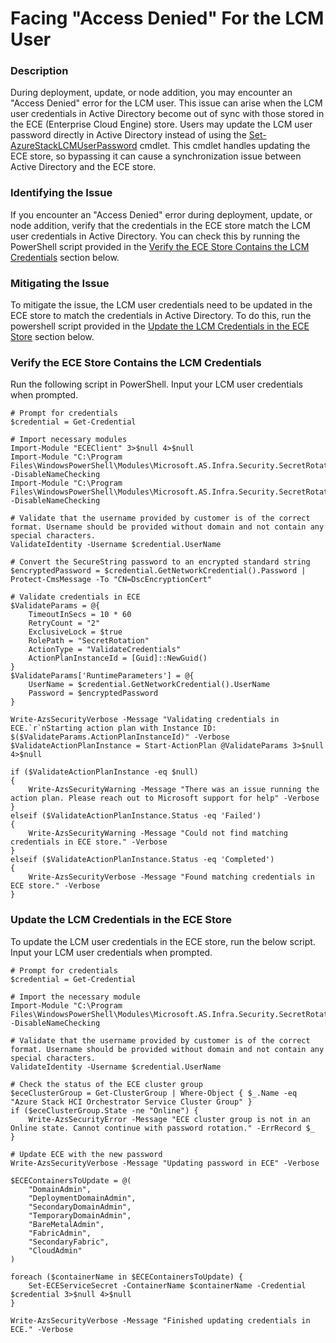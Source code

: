 # Facing "Access Denied" For the LCM User

### Description 
During deployment, update, or node addition, you may encounter an "Access Denied" error for the LCM user. This issue can arise when the LCM user credentials in Active Directory become out of sync with those stored in the ECE (Enterprise Cloud Engine) store. Users may update the LCM user password directly in Active Directory instead of using the [Set-AzureStackLCMUserPassword](https://learn.microsoft.com/en-us/azure-stack/hci/manage/manage-secrets-rotation#run-set-azurestacklcmuserpassword-cmdlet) cmdlet. This cmdlet handles updating the ECE store, so bypassing it can cause a synchronization issue between Active Directory and the ECE store.

### Identifying the Issue
If you encounter an "Access Denied" error during deployment, update, or node addition, verify that the credentials in the ECE store match the LCM user credentials in Active Directory. You can check this by running the PowerShell script provided in the [Verify the ECE Store Contains the LCM Credentials](#Verify-the-ECE-Store-Contains-the-LCM-Credentials) section below.

### Mitigating the Issue
To mitigate the issue, the LCM user credentials need to be updated in the ECE store to match the credentials in Active Directory. To do this, run the powershell script provided in the [Update the LCM Credentials in the ECE Store](#Update-the-LCM-Credentials-in-the-ECE-Store) section below.

### Verify the ECE Store Contains the LCM Credentials
Run the following script in PowerShell. Input your LCM user credentials when prompted.

```
# Prompt for credentials
$credential = Get-Credential

# Import necessary modules
Import-Module "ECEClient" 3>$null 4>$null
Import-Module "C:\Program Files\WindowsPowerShell\Modules\Microsoft.AS.Infra.Security.SecretRotation\Microsoft.AS.Infra.Security.ActionPlanExecution.psm1" -DisableNameChecking
Import-Module "C:\Program Files\WindowsPowerShell\Modules\Microsoft.AS.Infra.Security.SecretRotation\PasswordUtilities.psm1" -DisableNameChecking

# Validate that the username provided by customer is of the correct format. Username should be provided without domain and not contain any special characters.
ValidateIdentity -Username $credential.UserName

# Convert the SecureString password to an encrypted standard string
$encryptedPassword = $credential.GetNetworkCredential().Password | Protect-CmsMessage -To "CN=DscEncryptionCert"

# Validate credentials in ECE
$ValidateParams = @{
    TimeoutInSecs = 10 * 60
    RetryCount = "2"
    ExclusiveLock = $true
    RolePath = "SecretRotation"
    ActionType = "ValidateCredentials"
    ActionPlanInstanceId = [Guid]::NewGuid()
}
$ValidateParams['RuntimeParameters'] = @{
    UserName = $credential.GetNetworkCredential().UserName
    Password = $encryptedPassword
}

Write-AzsSecurityVerbose -Message "Validating credentials in ECE.`r`nStarting action plan with Instance ID: $($ValidateParams.ActionPlanInstanceId)" -Verbose
$ValidateActionPlanInstance = Start-ActionPlan @ValidateParams 3>$null 4>$null

if ($ValidateActionPlanInstance -eq $null)
{
    Write-AzsSecurityWarning -Message "There was an issue running the action plan. Please reach out to Microsoft support for help" -Verbose
}
elseif ($ValidateActionPlanInstance.Status -eq 'Failed')
{
    Write-AzsSecurityWarning -Message "Could not find matching credentials in ECE store." -Verbose
}
elseif ($ValidateActionPlanInstance.Status -eq 'Completed')
{
    Write-AzsSecurityVerbose -Message "Found matching credentials in ECE store." -Verbose
}
```

### Update the LCM Credentials in the ECE Store
To update the LCM user credentials in the ECE store, run the below script. Input your LCM user credentials when prompted.
```
# Prompt for credentials
$credential = Get-Credential

# Import the necessary module
Import-Module "C:\Program Files\WindowsPowerShell\Modules\Microsoft.AS.Infra.Security.SecretRotation\PasswordUtilities.psm1" -DisableNameChecking

# Validate that the username provided by customer is of the correct format. Username should be provided without domain and not contain any special characters.
ValidateIdentity -Username $credential.UserName

# Check the status of the ECE cluster group
$eceClusterGroup = Get-ClusterGroup | Where-Object { $_.Name -eq "Azure Stack HCI Orchestrator Service Cluster Group" }
if ($eceClusterGroup.State -ne "Online") {
    Write-AzsSecurityError -Message "ECE cluster group is not in an Online state. Cannot continue with password rotation." -ErrRecord $_
}

# Update ECE with the new password
Write-AzsSecurityVerbose -Message "Updating password in ECE" -Verbose

$ECEContainersToUpdate = @(
    "DomainAdmin",
    "DeploymentDomainAdmin",
    "SecondaryDomainAdmin",
    "TemporaryDomainAdmin",
    "BareMetalAdmin",
    "FabricAdmin",
    "SecondaryFabric",
    "CloudAdmin"
)

foreach ($containerName in $ECEContainersToUpdate) {
    Set-ECEServiceSecret -ContainerName $containerName -Credential $credential 3>$null 4>$null
}

Write-AzsSecurityVerbose -Message "Finished updating credentials in ECE." -Verbose
```